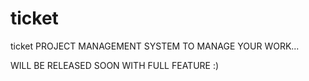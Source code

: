 ticket
======

ticket
 PROJECT MANAGEMENT SYSTEM TO MANAGE YOUR WORK...
 
 WILL BE RELEASED SOON WITH FULL FEATURE :)
 
